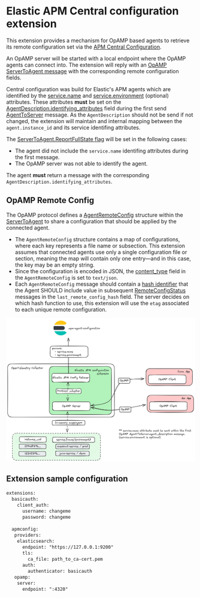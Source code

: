 # Elastic APM Central configuration extension

This extension provides a mechanism for OpAMP based agents to retrieve its
remote configuration set via the [APM Central Configuration](https://www.elastic.co/guide/en/observability/current/apm-agent-configuration.html).

An OpAMP server will be started with a local endpoint where the OpAMP agents can connect into. The
extension will reply with an [OpAMP ServerToAgent message](https://github.com/open-telemetry/opamp-spec/blob/main/specification.md#servertoagent-message) with the
corresponding remote configuration fields.

Central configuration was build for Elastic's APM agents which are identified by
the
[service.name](https://www.elastic.co/guide/en/ecs/1.12/ecs-service.html#field-service-name)
and
[service.environment](https://www.elastic.co/guide/en/ecs/1.12/ecs-service.html#field-service-environment)
(optional) attributes. These attributes **must** be set on the [AgentDescription.identifying_attributes](https://github.com/open-telemetry/opamp-spec/blob/main/specification.md#agentdescriptionidentifying_attributes) field during the first send [AgentToServer](https://github.com/open-telemetry/opamp-spec/blob/main/specification.md#agenttoserver-message) message. As the `AgentDescription` should not be send if not changed, the extension will maintain and internal mapping between the `agent.instance_id` and its service identifing attributes.

The [ServerToAgent.ReportFullState flag](https://github.com/open-telemetry/opamp-spec/blob/main/specification.md#servertoagentflags) will be set in the following cases:

- The agent did not include the `service.name` identifing attributes during the
  first message.
- The OpAMP server was not able to identify the agent.

The agent **must** return a message with the corresponding `AgentDescription.identifying_attributes`.

## OpAMP Remote Config

The OpAMP protocol defines a [AgentRemoteConfig](https://github.com/open-telemetry/opamp-spec/blob/v0.11.0/proto/opamp.proto#L913) structure within the [ServerToAgent](https://github.com/open-telemetry/opamp-spec/blob/v0.11.0/proto/opamp.proto#L187) to share a configuration that should be applied by the connected agent.

- The `AgentRemoteConfig` structure contains a map of configurations, where each key represents a file name or subsection. This extension assumes that connected agents use only a single configuration file or section, meaning the map will contain only one entry—and in this case, the key may be an empty string.
- Since the configuration is encoded in JSON, the [content_type](https://github.com/open-telemetry/opamp-spec/blob/v0.11.0/proto/opamp.proto#L948C12-L948C24) field in the `AgentRemoteConfig` is set to `text/json`.
- Each `AgentRemoteConfig` message should contain a [hash identifier](https://github.com/open-telemetry/opamp-spec/blob/v0.11.0/proto/opamp.proto#L929) that the Agent SHOULD include value in subsequent [RemoteConfigStatus](https://github.com/open-telemetry/opamp-spec/blob/v0.11.0/proto/opamp.proto#L751) messages in the `last_remote_config_hash` field. The server decides on which hash function to use, this extension will use the `etag` associated to each unique remote configuration.

![Extension workflow](./extension-workflow.png "Extension workflow")

## Extension sample configuration

```
extensions:
  basicauth:
    client_auth:
      username: changeme
      password: changeme

  apmconfig:
   providers:
    elasticsearch:
      endpoint: "https://127.0.0.1:9200"
      tls:
        ca_file: path_to_ca-cert.pem
      auth:
        authenticator: basicauth
   opamp:
    server:
      endpoint: ":4320"
```
